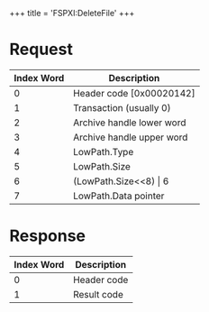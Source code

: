+++
title = 'FSPXI:DeleteFile'
+++

# Request

| Index Word | Description                |
|------------|----------------------------|
| 0          | Header code \[0x00020142\] |
| 1          | Transaction (usually 0)    |
| 2          | Archive handle lower word  |
| 3          | Archive handle upper word  |
| 4          | LowPath.Type               |
| 5          | LowPath.Size               |
| 6          | (LowPath.Size\<\<8) \| 6   |
| 7          | LowPath.Data pointer       |

# Response

| Index Word | Description |
|------------|-------------|
| 0          | Header code |
| 1          | Result code |
